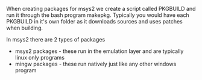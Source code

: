 When creating packages for msys2 we create a script called PKGBUILD and run it through the bash program makepkg.
Typically you would have each PKGBUILD in it's own folder as it downloads sources and uses patches when building.

In msys2 there are 2 types of packages
* msys2 packages - these run in the emulation layer and are typically linux only programs
* mingw packages - these run natively just like any other windows program
